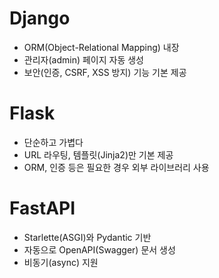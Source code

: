 # Django
- ORM(Object-Relational Mapping) 내장
- 관리자(admin) 페이지 자동 생성
- 보안(인증, CSRF, XSS 방지) 기능 기본 제공

# Flask
- 단순하고 가볍다
- URL 라우팅, 템플릿(Jinja2)만 기본 제공
- ORM, 인증 등은 필요한 경우 외부 라이브러리 사용

# FastAPI
- Starlette(ASGI)와 Pydantic 기반
- 자동으로 OpenAPI(Swagger) 문서 생성
- 비동기(async) 지원

